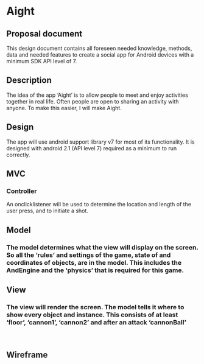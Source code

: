 # Aight

## Proposal document

This design document contains all foreseen needed knowledge, methods, data and needed features to create a social app for Android devices with a minimum SDK API level of 7.

## Description
The idea of the app ‘Aight’ is to allow people to meet and enjoy activities together in real life. Often people are open to sharing an activity with anyone. To make this easier, I will make Aight.

## Design
The app will use android support library v7 for most of its functionality. It is designed with android 2.1 (API level 7) required as a minimum to run correctly.

	
## MVC
### Controller
An onclicklistener will be used to determine the location and length of the user press, and to initiate a shot.

## Model
### The model determines what the view will display on the screen. So all the ‘rules’ and settings of the game, state of and coordinates of objects, are in the model. This includes the AndEngine and the ‘physics’ that is required for this game.

## View
### The view will render the screen. The model tells it where to show every object and instance. This consists of at least ‘floor’, ‘cannon1’, ‘cannon2’ and after an attack ‘cannonBall’

 
## Wireframe
